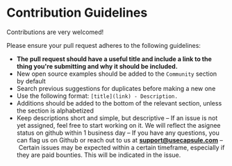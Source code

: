 # Contribution Guidelines

Contributions are very welcomed!

Please ensure your pull request adheres to the following guidelines:

- **The pull request should have a useful title and include a link to the thing you're submitting and why it should be included.**
- New open source examples should be added to the `Community` section by default
- Search previous suggestions for duplicates before making a new one
- Use the following format: `[title](link) - Description.`
- Additions should be added to the bottom of the relevant section, unless the section is alphabetized
- Keep descriptions short and simple, but descriptive
– If an issue is not yet assigned, feel free to start working on it. We will reflect the asignee status on github within 1 business day
– If you have any questions, you can flag us on Github or reach out to us at **support@usecapsule.com**
– Certain issues may be expected within a certain timeframe, especially if they are paid bounties. This will be indicated in the issue. 
